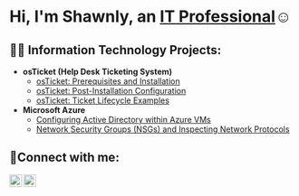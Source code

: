 <h1>Hi, I'm Shawnly, an <a href="https://www.linkedin.com/in/shawnlyn">IT Professional</a>☺</h1>

<h2>👨‍💻 Information Technology Projects:</h2>

- <b>osTicket (Help Desk Ticketing System)</b>
  - [osTicket: Prerequisites and Installation](https://github.com/joshmadakorcc/osticket-prereqs)
  - [osTicket: Post-Installation Configuration](https://github.com/shawnlynaraja/post-install-config)
  - [osTicket: Ticket Lifecycle Examples](https://github.com/shawnlynaraja/ticket-lifecycle)
- <b>Microsoft Azure</b>
  - [Configuring Active Directory within Azure VMs](https://github.com/shawnlynaraja/configure-ad)
  - [Network Security Groups (NSGs) and Inspecting Network Protocols](https://github.com/shawnlynaraja/azure-network-protocols)

<h2>🤳Connect with me:</h2>

[<img align="left" alt="Josh | Twitter" width="22px" src="https://cdn.jsdelivr.net/npm/simple-icons@v3/icons/twitter.svg" />][twitter]
[<img align="left" alt="Josh | LinkedIn" width="22px" src="https://cdn.jsdelivr.net/npm/simple-icons@v3/icons/linkedin.svg" />][linkedin]

[twitter]: https://twitter.com/ShawnlySNaraja
[linkedin]: https://www.linkedin.com/in/shawnlyn
